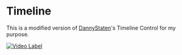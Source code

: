 # Timeline

This is a modified version of [DannyStaten](https://www.codeproject.com/Articles/240411/WPF-Timeline-Control-Part-I)'s Timeline Control for my purpose.

[![Video Label](http://img.youtube.com/vi/uLR1RNqJ1Mw/0.jpg)](https://youtu.be/Lpcw5k8PHvI)
